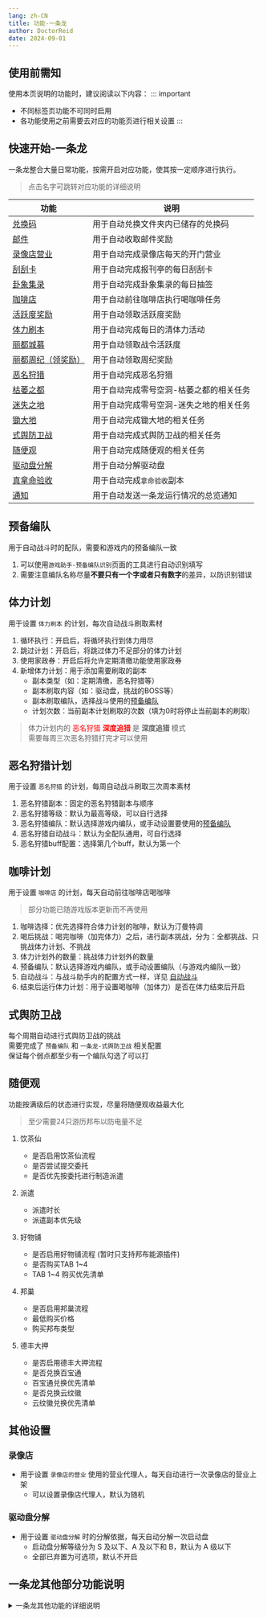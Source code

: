 ```yaml
---
lang: zh-CN
title: 功能-一条龙
author: DoctorReid
date: 2024-09-01
---
```

## 使用前需知

使用本页说明的功能时，建议阅读以下内容：
::: important
- 不同标签页功能不可同时启用
- 各功能使用之前需要去对应的功能页进行相关设置
:::

## 快速开始-一条龙

一条龙整合大量日常功能，按需开启对应功能，使其按一定顺序进行执行。

> 点击名字可跳转对应功能的详细说明

|  功能   | 说明  |
|  ----  | ----  |
| [兑换码](#兑换码) | 用于自动兑换文件夹内已储存的兑换码 |
| [邮件](#邮件) | 用于自动收取邮件奖励 |
| [录像店营业](#录像店) | 用于自动完成录像店每天的开门营业 |
| [刮刮卡](#刮刮卡) | 用于自动完成报刊亭的每日刮刮卡 |
| [卦象集录](#卦象集录) | 用于自动完成卦象集录的每日抽签 |
| [咖啡店](#咖啡计划) | 用于自动前往咖啡店执行喝咖啡任务 |
| [活跃度奖励](#活跃度奖励) | 用于自动领取活跃度奖励 |
| [体力刷本](#体力计划) | 用于自动完成每日的清体力活动 |
| [丽都城募](#丽都城募) | 用于自动领取战令活跃度 |
| [丽都周纪（领奖励）](#丽都周纪) | 用于自动领取周纪奖励 |
| [恶名狩猎](#恶名狩猎计划) | 用于自动完成恶名狩猎 |
| [枯萎之都](./feat_hollow_zero.md#1零号空洞-枯萎之都) | 用于自动完成零号空洞-枯萎之都的相关任务 |
| [迷失之地](./feat_hollow_zero.md#2零号空洞-迷失之地) | 用于自动完成零号空洞-迷失之地的相关任务 |
| [锄大地](./feat_world_patrol.md) | 用于自动完成锄大地的相关任务 |
| [式舆防卫战](#式舆防卫战) | 用于自动完成式舆防卫战的相关任务 |
| [随便观](#随便观) | 用于自动完成随便观的相关任务 |
| [驱动盘分解](#驱动盘分解) | 用于自动分解驱动盘 |
| [真拿命验收](./feat_game_assistant.md#拿命验收) | 用于自动完成`拿命验收`副本 |
| [通知](./feat_notify.md) | 用于自动发送一条龙运行情况的总览通知 |

## 预备编队

用于自动战斗时的配队，需要和游戏内的预备编队一致  
1. 可以使用`游戏助手-预备编队识别`页面的工具进行自动识别填写  
2. 需要注意编队名称尽量**不要只有一个字或者只有数字**的差异，以防识别错误  

## 体力计划

用于设置 `体力刷本` 的计划，每次自动战斗刷取素材

1. 循环执行：开启后，将循环执行到体力用尽
2. 跳过计划：开启后，将跳过体力不足部分的体力计划
3. 使用家政券：开启后将允许定期清缴功能使用家政券
4. 新增体力计划：用于添加需要刷取的副本
   - 副本类型（如：定期清缴，恶名狩猎等）
   - 副本刷取内容（如：驱动盘，挑战的BOSS等）
   - 副本刷取编队，选择战斗使用的[预备编队](#预备编队)
   - 计划次数：当前副本计划刷取的次数（填为0时将停止当前副本的刷取）

> 体力计划内的 <font color="red">恶名狩猎 **深度追猎** </font> 是 **深度追猎** 模式  
> 需要每周三次恶名狩猎打完才可以使用

## 恶名狩猎计划

用于设置 `恶名狩猎` 的计划，每周自动战斗刷取三次周本素材

1. 恶名狩猎副本：固定的恶名狩猎副本与顺序
2. 恶名狩猎等级：默认为最高等级，可以自行选择
3. 恶名狩猎编队：默认选择游戏内编队，或手动设置要使用的[预备编队](#预备编队)
4. 恶名狩猎自动战斗：默认为全配队通用，可自行选择
5. 恶名狩猎buff配置：选择第几个buff，默认为第一个

## 咖啡计划

用于设置 `咖啡店` 的计划，每天自动前往咖啡店喝咖啡
> 部分功能已随游戏版本更新而不再使用

1. 咖啡选择：优先选择符合体力计划的咖啡，默认为汀曼特调
2. 喝后挑战：喝完咖啡（加完体力）之后，进行副本挑战，分为：全都挑战、只挑战体力计划、不挑战
3. 体力计划外的数量：挑战体力计划外的数量
4. 预备编队：默认选择游戏内编队，或手动设置编队（与游戏内编队一致）
5. 自动战斗：与战斗助手内的配置方式一样，详见 [自动战斗](./feat_battle_assistant.md)
6. 结束后运行体力计划：用于设置喝咖啡（加体力）是否在体力结束后开启

## 式舆防卫战

每个周期自动进行式舆防卫战的挑战  
需要完成了 `预备编队` 和 `一条龙-式舆防卫战` 相关配置  
保证每个弱点都至少有一个编队勾选了可以打

## 随便观

功能按满级后的状态进行实现，尽量将随便观收益最大化  
> 至少需要24只游历邦布以防电量不足

1. 饮茶仙
   - 是否启用饮茶仙流程
   - 是否尝试提交委托
   - 是否优先按委托进行制造派遣

2. 派遣
   - 派遣时长
   - 派遣副本优先级

3. 好物铺
   - 是否启用好物铺流程 (暂时只支持邦布能源插件)
   - 是否购买TAB 1~4
   - TAB 1~4 购买优先清单
4. 邦巢
   - 是否启用邦巢流程
   - 最低购买价格
   - 购买邦布类型
5. 德丰大押
   - 是否启用德丰大押流程
   - 是否兑换百宝通
   - 百宝通兑换优先清单
   - 是否兑换云纹徽
   - 云纹徽兑换优先清单

## 其他设置

### 录像店

- 用于设置 `录像店的营业` 使用的营业代理人，每天自动进行一次录像店的营业上架  
  - 可以设置录像店代理人，默认为随机

### 驱动盘分解

- 用于设置 `驱动盘分解` 时的分解依据，每天自动分解一次启动盘
  - 启动盘分解等级分为 S 及以下、A 及以下和 B，默认为 A 级以下
  - 全部已弃置为可选项，默认不开启

## 一条龙其他部分功能说明
<details>
<summary>一条龙其他功能的详细说明</summary>

### 兑换码
每当检测到存在新的兑换码时，自动兑换  
兑换码文件存储于： `config/redemption_codes.yml` 可以手动添加

### 邮件
每天自动收取邮件奖励  
无论邮件内是否有内容，都会尝试一次自动收取邮件内的奖励

### 刮刮卡
每天自动进行一次刮刮卡  
建议不要与 `卦象集录` 同时开启

### 卦象集录
每天自动前往随便观获取卦象（需要解锁随便观）  
建议不要与 `刮刮卡` 同时开启


### 活跃度奖励
每天自动领取 `快捷手册-日常` 内的每日活跃度奖励

### 丽都城募
每天自动领取 `丽都城募` 的奖励  
可以自动帮你点击完成前置操作，因此新版本到来也不用担心界面会卡住

### 丽都周纪
每天自动领取 `丽都周纪` 的活跃度奖励  
只要每周正常使用，就能拿下至少 800 的活跃度，不需要担心遗漏菲林奖励  
~~剩下那点是蚊子腿~~

<div style="text-align:right;margin-top:1em;">
  <button onclick="this.closest('details').open=false">收纳</button>
</div>
</details>
